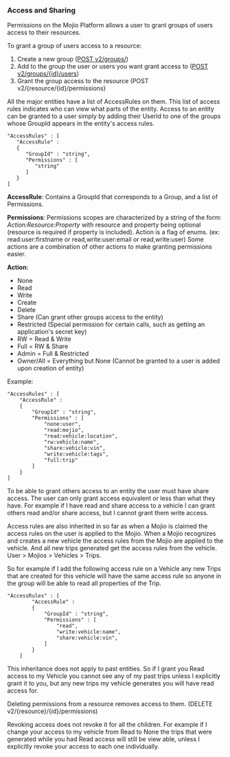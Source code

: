 ### Access and Sharing ###
Permissions on the Mojio Platform allows a user to grant groups of users access to their resources.

To grant a group of users access to a resource:

1. Create a new group ([POST v2/groups/](https://api.moj.io/swagger/ui/index#!/Groups/CRUD_PostGroup))
2. Add to the group the user or users you want grant access to ([POST v2/groups/{id}/users](https://api.moj.io/swagger/ui/index#!/Groups/CRUD_PostGroupUsers))
3. Grant the group access to the resource (POST v2/{resource/{id}/permissions}


All the major entities have a list of AccessRules on them.  This list of access rules indicates who can view what parts of the entity. Access to an entity can be granted to a user simply by adding their UserId to one of the groups whose GroupId appears in the entity's access rules.
	
	"AccessRules" : [
	   "AccessRule" :
	   {
	      "GroupId" : "string",
	      "Permissions" : [
	         "string"
	      ]
	   }
	]

**AccessRule**: Contains a GroupId that corresponds to a Group, and a list of Permissions.

**Permissions**: Permissions scopes are characterized by a string of the form:  	
*Action:Resource:Property* with resource and property being optional (resource is required if property is included).  Action is a flag of enums.   (ex: read:user:firstname  or read,write:user:email or read,write:user) Some actions are a combination of other actions to make granting permissions easier. 

**Action:**

* None
* Read 
* Write
* Create
* Delete
* Share (Can grant other groups access to the entity)
* Restricted (Special permission for certain calls, such as getting an application's secret key)
* RW = Read & Write
* Full = RW & Share
* Admin = Full & Restricted
* Owner/All = Everything but None (Cannot be granted to a user is added upon creation of entity)


Example:

	"AccessRules" : [
   		"AccessRule" :
   		{
      		"GroupId" : "string",
      		"Permissions" : [
				"none:user",
				"read:mojio",
				"read:vehicle:location",
				"rw:vehicle:name",
				"share:vehicle:vin",
				"write:vehicle:tags",
				"full:trip"
      		]
   		}
	]

To be able to grant others access to an entity the user must have share access. The user can only grant access equivalent or less than what they have. For example if I have read and share access to a vehicle I can grant others read and/or share access, but I cannot grant them write access. 

Access rules are also inherited in so far as when a Mojio is claimed the access rules on the user is applied to the Mojio. When a Mojio recognizes and creates a new vehicle the access rules from the Mojio are applied to the vehicle. And all new trips generated get the access rules from the vehicle. User > Mojios > Vehicles > Trips. 

So for example if I add the following access rule on a Vehicle any new Trips that are created for this vehicle will have the same access rule so anyone in the group will be able to read all properties of the Trip.

	"AccessRules" : [
	   		"AccessRule" :
	   		{
	      		"GroupId" : "string",
	      		"Permissions" : [
					"read",
					"write:vehicle:name",
					"share:vehicle:vin",
	      		]
	   		}
		]


This inheritance does not apply to past entities. So if I grant you Read access to my Vehicle you cannot see any of my past trips unless I explicitly grant it to you, but any new trips my vehicle generates you will have read access for. 

Deleting permissions from a resource removes access to them. (DELETE v2/{resource}/{id}/permissions)

Revoking access does not revoke it for all the children. For example if I change your access to my vehicle from Read to None the trips that were generated while you had Read access will still be view able, unless I explicitly revoke your access to each one individually. 

